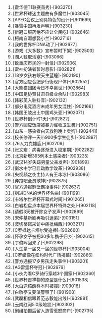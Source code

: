 
1. [霍华德T1联赛首秀]-[903270]
1. [世界杯球迷主题曲有多魔性]-[903045]
1. [APEC会议上别具特色的设计]-[901699]
1. [暴雪中国再发声明]-[903230]
1. [新冠口服药绝不应让全民吃]-[902646]
1. [柯南自曝想娶小兰]-[902716]
1. [我的世界杯DNA动了]-[902677]
1. [游戏《大多数》宣布暂时下架]-[902503]
1. [湖人轻取活塞]-[903066]
1. [致重庆市民的一封信]-[902906]
1. [雷神扮演者暂时息影]-[902821]
1. [18岁女孩右眼天生蓝瞳]-[902190]
1. [官方回应合肥步行街现尸体]-[902552]
1. [大熊猫团团今日不幸离世]-[902864]
1. [中国足协赞甘肃县级业余队]-[902983]
1. [韩彩英入驻抖音]-[902132]
1. [部分电竞酒店未成年男女混住]-[902166]
1. [韩国王陵出土中国鸡头壶]-[902071]
1. [世界杯倒计时1天]-[902822]
1. [警方回应饭店被暴力催收卫生费]-[902751]
1. [山东一感染者白天救狗晚上卖狗]-[902441]
1. [校长停课一天带900多学生徒步]-[902897]
1. [76人力克雄鹿]-[902706]
1. [张文宏：病毒逐渐进入稳定期]-[902282]
1. [北京新增395例本土感染者]-[903235]
1. [武汉14岁失踪男童父亲发声]-[901899]
1. [衡水中学已启动教学改革]-[902938]
1. [央视频之夜主持人有王冰冰]-[903086]
1. [奔跑吧全员歌神]-[902875]
1. [官方通报鹤壁霸凌事件]-[902637]
1. [刻进DNA的世界杯名曲]-[901199]
1. [卡塔尔世界杯开幕式时间]-[901265]
1. [白岩松盘点本届世界杯特殊之处]-[902118]
1. [请假3天被开除女子发声]-[902899]
1. [宋仲基新剧再吸引迷弟]-[903151]
1. [波切蒂诺采访中痛批梅西]-[903217]
1. [C罗抵达卡塔尔受追捧]-[902660]
1. [怀孕女子被拐30多年携子归乡]-[902615]
1. [丁俊晖回来了]-[902298]
1. [人生是一届又一届的世界杯]-[903004]
1. [C罗蜡像在纽约时代广场揭幕]-[902866]
1. [警方通报17岁男孩走失事件]-[903201]
1. [AG雷霆杯夺冠]-[902676]
1. [小伙为看C罗骑行穿越3个国家]-[902360]
1. [世界杯吉祥物的原型是什么]-[901538]
1. [大白送核酸样本时被撞]-[903016]
1. [白敬亭又要演警察了]-[901908]
1. [武磊相信跟着范志毅能出线]-[902881]
1. [云南红河5.0级地震]-[902302]
1. [剧组拍摄后留人造雪惹怒商户]-[902735]